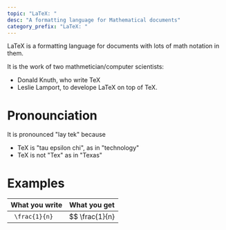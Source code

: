```yaml
---
topic: "LaTeX: "
desc: "A formatting language for Mathematical documents"
category_prefix: "LaTeX: "
---
```


LaTeX is a formatting language for documents with lots of math notation in them.

It is the work of two mathmetician/computer scientists:
* Donald Knuth, who write TeX
* Leslie Lamport, to develope LaTeX on top of TeX.

# Pronounciation

It is pronounced "lay tek" because
* TeX is "tau epsilon chi", as in "technology"
* TeX is not "Tex" as in "Texas"

# Examples

|What you write | What you get |
|---------------|---------------|
|` \frac{1}{n}` | $$ \frac{1}{n} |

